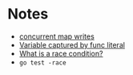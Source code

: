 # Notes

* [concurrent map writes](https://stackoverflow.com/questions/36167200/how-safe-are-golang-maps-for-concurrent-read-write-operations)
* [Variable captured by func literal](https://stackoverflow.com/questions/40326723/go-vet-range-variable-captured-by-func-literal-when-using-go-routine-inside-of-f)
* [What is a race condition?](https://stackoverflow.com/questions/34510/what-is-a-race-condition)
* `go test -race`